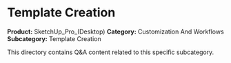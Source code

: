 # Template Creation

**Product:** SketchUp_Pro_(Desktop)
**Category:** Customization And Workflows
**Subcategory:** Template Creation

This directory contains Q&A content related to this specific subcategory.
